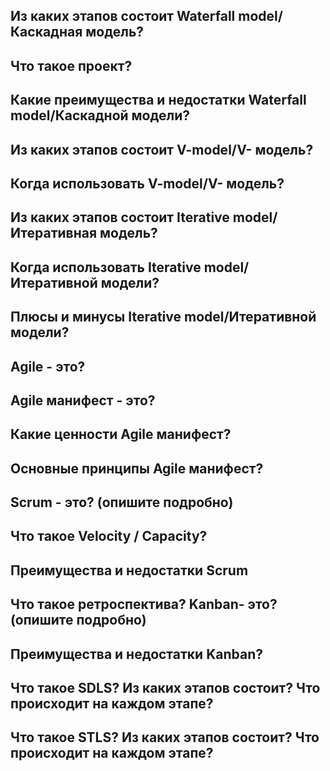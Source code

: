 ## Из каких этапов состоит Waterfall model/Каскадная модель?

## Что такое проект?
## Какие преимущества и недостатки Waterfall model/Каскадной модели?
## Из каких этапов состоит V-model/V- модель?
## Когда использовать V-model/V- модель?
## Из каких этапов состоит Iterative model/Итеративная модель?
## Когда использовать Iterative model/Итеративной модели?
## Плюсы и минусы Iterative model/Итеративной модели?
## Agile - это?
## Agile манифест - это?
## Какие ценности Agile манифест?
## Основные принципы Agile манифест?
## Scrum - это? (опишите подробно)
## Что такое Velocity / Capacity?
## Преимущества и недостатки Scrum
## Что такое ретроспектива? Kanban- это? (опишите подробно)
## Преимущества и недостатки Kanban?
## Что такое SDLS? Из каких этапов состоит? Что происходит на каждом этапе?
## Что такое STLS? Из каких этапов состоит? Что происходит на каждом этапе?
